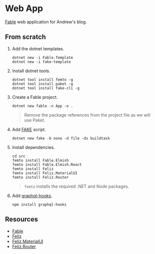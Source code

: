 # Web App
[Fable](https://fable.io/docs/) web application for Andrew's blog.

## From scratch
1. Add the dotnet templates.
    ```
    dotnet new -i Fable.Template
    dotnet new -i fake-template
    ```
2. Install dotnet tools.
    ```
    dotnet tool install femto -g
    dotnet tool install paket -g
    dotnet tool install fake-cli -g
    ```
3. Create a Fable project.
    ```
    dotnet new fable -n App -o .
    ```
    > Remove the package references from the project file as we will use Paket.
4. Add [FAKE](https://fake.build/) script.
    ```
    dotnet new fake -b none -d file -ds buildtask
    ```
5. Install dependencies.
    ```
    cd src
    femto install Fable.Elmish
    femto install Fable.Elmish.React
    femto install Feliz
    femto install Feliz.MaterialUI
    femto install Feliz.Router
    ```
    > `femto` installs the required .NET and Node packages.
6. Add [graphql-hooks](https://github.com/nearform/graphql-hooks).
    ```
    npm install graphql-hooks
    ```

## Resources
- [Fable](https://fable.io/)
- [Feliz](https://zaid-ajaj.github.io/Feliz/)
- [Feliz.MaterialUI](https://github.com/cmeeren/Feliz.MaterialUI)
- [Feliz.Router](https://github.com/Zaid-Ajaj/Feliz.Router)
